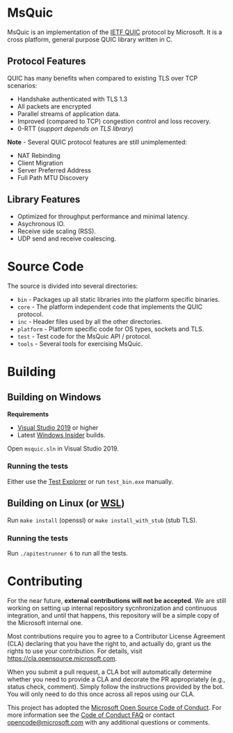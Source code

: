 MsQuic
======

MsQuic is an implementation of the [IETF QUIC](https://tools.ietf.org/html/draft-ietf-quic-transport)
protocol by Microsoft. It is a cross platform, general purpose QUIC library written in C.

## Protocol Features

QUIC has many benefits when compared to existing TLS over TCP scenarios:

  * Handshake authenticated with TLS 1.3
  * All packets are encrypted
  * Parallel streams of application data.
  * Improved (compared to TCP) congestion control and loss recovery.
  * 0-RTT (_support depends on TLS library_)

**Note** - Several QUIC protocol features are still unimplemented:

  * NAT Rebinding
  * Client Migration
  * Server Preferred Address
  * Full Path MTU Discovery

## Library Features

  * Optimized for throughput performance and minimal latency.
  * Asychronous IO.
  * Receive side scaling (RSS).
  * UDP send and receive coalescing.

# Source Code

The source is divided into several directories:

  * `bin` - Packages up all static libraries into the platform specific binaries.
  * `core` - The platform independent code that implements the QUIC protocol.
  * `inc` - Header files used by all the other directories.
  * `platform` - Platform specific code for OS types, sockets and TLS.
  * `test` - Test code for the MsQuic API / protocol.
  * `tools` - Several tools for exercising MsQuic.

# Building

## Building on Windows

**Requirements**
  * [Visual Studio 2019](https://www.visualstudio.com/vs/) or higher
  * Latest [Windows Insider](https://insider.windows.com/en-us/) builds.

Open `msquic.sln` in Visual Studio 2019.

### Running the tests

Either use the [Test Explorer](https://docs.microsoft.com/en-us/visualstudio/test/run-unit-tests-with-test-explorer?view=vs-2019) or run `test_bin.exe` manually.

## Building on Linux (or [WSL](https://docs.microsoft.com/en-us/windows/wsl/wsl2-install))

Run `make install` (openssl) or `make install_with_stub` (stub TLS).

### Running the tests

Run `./apitestrunner 6` to run all the tests.

# Contributing

For the near future, **external contributions will not be accepted**. We are still
working on setting up internal repository sycnhronization and continuous integration,
and until that happens, this repository will be a simple copy of the Microsoft internal
one.

Most contributions require you to agree to a Contributor License Agreement (CLA)
declaring that you have the right to, and actually do, grant us the rights to use
your contribution. For details, visit https://cla.opensource.microsoft.com.

When you submit a pull request, a CLA bot will automatically determine whether you
need to provide a CLA and decorate the PR appropriately (e.g., status check, comment).
Simply follow the instructions provided by the bot. You will only need to do this
once across all repos using our CLA.

This project has adopted the [Microsoft Open Source Code of Conduct](https://opensource.microsoft.com/codeofconduct/).
For more information see the [Code of Conduct FAQ](https://opensource.microsoft.com/codeofconduct/faq/) or
contact [opencode@microsoft.com](mailto:opencode@microsoft.com) with any additional questions or comments.
